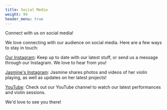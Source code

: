 ```yaml
---
title: Social Media
weight: 99
header_menu: true
---
```


Connect with us on social media!

We love connecting with our audience on social media. Here are a few ways to stay in touch:


[Our Instagram](https://www.instagram.com/themusicconciergeuk/):
Keep up to date with our latest stuff, or send us a message through our Instagram. We love to hear from you!

[Jasmine's Instagram](https://www.instagram.com/jasminegrundyviolin/):
Jasmine shares photos and videos of her violin playing, as well as updates on her latest projects!

[YouTube](https://youtube.com/@jasminegrundy6543):
Check out our YouTube channel to watch our latest performances and violin sessions.

We'd love to see you there!
